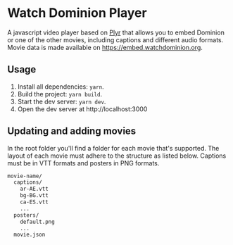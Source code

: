 # Watch Dominion Player

A javascript video player based on [Plyr] that allows you to embed Dominion or one
of the other movies, including captions and different audio formats. Movie data
is made available on https://embed.watchdominion.org.

[plyr]: https://plyr.io

## Usage

1. Install all dependencies: `yarn`.
1. Build the project: `yarn build`.
1. Start the dev server: `yarn dev`.
1. Open the dev server at http://localhost:3000

## Updating and adding movies

In the root folder you'll find a folder for each movie that's supported. The
layout of each movie must adhere to the structure as listed below. Captions must
be in VTT formats and posters in PNG formats.

```sh
movie-name/
  captions/
    ar-AE.vtt
    bg-BG.vtt
    ca-ES.vtt
    ...
  posters/
    default.png
    ...
  movie.json
```
